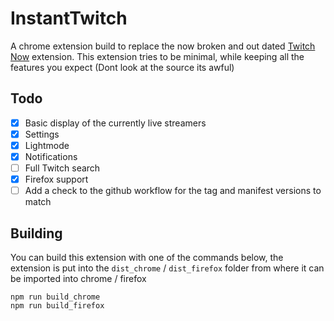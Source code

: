 # InstantTwitch

A chrome extension build to replace the now broken and out dated [Twitch Now](https://github.com/Ndragomirov/twitch-now) extension. This extension tries to be minimal, while keeping all the features you expect (Dont look at the source its awful)

## Todo

- [x] Basic display of the currently live streamers
- [x] Settings
- [x] Lightmode
- [x] Notifications
- [ ] Full Twitch search
- [x] Firefox support
- [ ] Add a check to the github workflow for the tag and manifest versions to match

## Building

You can build this extension with one of the commands below, the extension is put into the `dist_chrome` / `dist_firefox` folder from where it can be imported into chrome / firefox

```
npm run build_chrome
npm run build_firefox
```
